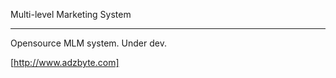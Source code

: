Multi-level Marketing System
_____________________________________

Opensource MLM system. Under dev.

[http://www.adzbyte.com]
